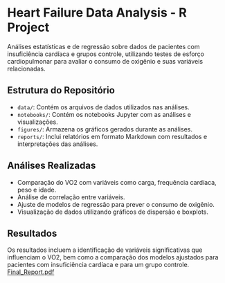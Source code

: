 # Heart Failure Data Analysis - R Project

Análises estatísticas e de regressão sobre dados de pacientes com insuficiência cardíaca e grupos controle, utilizando testes de esforço cardiopulmonar para avaliar o consumo de oxigênio e suas variáveis relacionadas.

## Estrutura do Repositório
- `data/`: Contém os arquivos de dados utilizados nas análises.
- `notebooks/`: Contém os notebooks Jupyter com as análises e visualizações.
- `figures/`: Armazena os gráficos gerados durante as análises.
- `reports/`: Inclui relatórios em formato Markdown com resultados e interpretações das análises.

## Análises Realizadas
- Comparação do VO2 com variáveis como carga, frequência cardíaca, peso e idade.
- Análise de correlação entre variáveis.
- Ajuste de modelos de regressão para prever o consumo de oxigênio.
- Visualização de dados utilizando gráficos de dispersão e boxplots.

## Resultados
Os resultados incluem a identificação de variáveis significativas que influenciam o VO2, bem como a comparação dos modelos ajustados para pacientes com insuficiência cardíaca e para um grupo controle.
[Final_Report.pdf](https://github.com/user-attachments/files/17218402/Final_Report.pdf)
